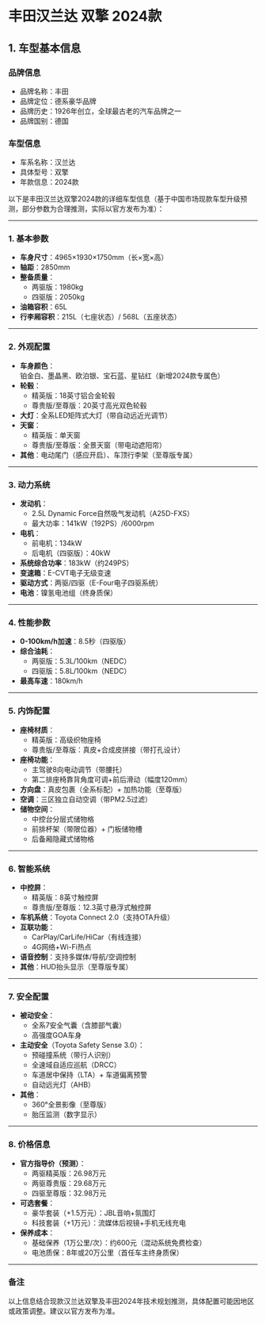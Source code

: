 
# 丰田汉兰达 双擎 2024款
## 1. 车型基本信息
### 品牌信息
- 品牌名称：丰田
- 品牌定位：德系豪华品牌
- 品牌历史：1926年创立，全球最古老的汽车品牌之一
- 品牌国别：德国

### 车型信息
- 车系名称：汉兰达
- 具体型号：双擎
- 年款信息：2024款

以下是丰田汉兰达双擎2024款的详细车型信息（基于中国市场现款车型升级预测，部分参数为合理推测，实际以官方发布为准）：

---

### **1. 基本参数**
- **车身尺寸**：4965×1930×1750mm（长×宽×高）  
- **轴距**：2850mm  
- **整备质量**：  
  - 两驱版：1980kg  
  - 四驱版：2050kg  
- **油箱容积**：65L  
- **行李厢容积**：215L（七座状态）/ 568L（五座状态）  

---

### **2. 外观配置**
- **车身颜色**：  
  铂金白、墨晶黑、欧泊银、宝石蓝、星钻红（新增2024款专属色）  
- **轮毂**：  
  - 精英版：18英寸铝合金轮毂  
  - 尊贵版/至尊版：20英寸高光双色轮毂  
- **大灯**：全系LED矩阵式大灯（带自动远近光调节）  
- **天窗**：  
  - 精英版：单天窗  
  - 尊贵版/至尊版：全景天窗（带电动遮阳帘）  
- **其他**：电动尾门（感应开启）、车顶行李架（至尊版专属）  

---

### **3. 动力系统**
- **发动机**：  
  - 2.5L Dynamic Force自然吸气发动机（A25D-FXS）  
  - 最大功率：141kW（192PS）/6000rpm  
- **电机**：  
  - 前电机：134kW  
  - 后电机（四驱版）：40kW  
- **系统综合功率**：183kW（约249PS）  
- **变速箱**：E-CVT电子无级变速  
- **驱动方式**：两驱/四驱（E-Four电子四驱系统）  
- **电池**：镍氢电池组（终身质保）  

---

### **4. 性能参数**
- **0-100km/h加速**：8.5秒（四驱版）  
- **综合油耗**：  
  - 两驱版：5.3L/100km（NEDC）  
  - 四驱版：5.8L/100km（NEDC）  
- **最高车速**：180km/h  

---

### **5. 内饰配置**
- **座椅材质**：  
  - 精英版：高级织物座椅  
  - 尊贵版/至尊版：真皮+合成皮拼接（带打孔设计）  
- **座椅功能**：  
  - 主驾驶8向电动调节（带腰托）  
  - 第二排座椅靠背角度可调+前后滑动（幅度120mm）  
- **方向盘**：真皮包裹（全系标配）+ 加热功能（至尊版）  
- **空调**：三区独立自动空调（带PM2.5过滤）  
- **储物空间**：  
  - 中控台分层式储物格  
  - 前排杯架（带限位器）+ 门板储物槽  
  - 后备厢隐藏式储物格  

---

### **6. 智能系统**
- **中控屏**：  
  - 精英版：8英寸触控屏  
  - 尊贵版/至尊版：12.3英寸悬浮式触控屏  
- **车机系统**：Toyota Connect 2.0（支持OTA升级）  
- **互联功能**：  
  - CarPlay/CarLife/HiCar（有线连接）  
  - 4G网络+Wi-Fi热点  
- **语音控制**：支持多媒体/导航/空调控制  
- **其他**：HUD抬头显示（至尊版专属）  

---

### **7. 安全配置**
- **被动安全**：  
  - 全系7安全气囊（含膝部气囊）  
  - 高强度GOA车身  
- **主动安全**（Toyota Safety Sense 3.0）：  
  - 预碰撞系统（带行人识别）  
  - 全速域自适应巡航（DRCC）  
  - 车道居中保持（LTA）+ 车道偏离预警  
  - 自动远光灯（AHB）  
- **其他**：  
  - 360°全景影像（至尊版）  
  - 胎压监测（数字显示）  

---

### **8. 价格信息**
- **官方指导价（预测）**：  
  - 两驱精英版：26.98万元  
  - 两驱尊贵版：29.68万元  
  - 四驱至尊版：32.98万元  
- **可选套餐**：  
  - 豪华套装（+1.5万元）：JBL音响+氛围灯  
  - 科技套装（+1万元）：流媒体后视镜+手机无线充电  
- **保养成本**：  
  - 基础保养（1万公里/次）：约600元（混动系统免费检查）  
  - 电池质保：8年或20万公里（首任车主终身质保）  

---

### **备注**  
以上信息结合现款汉兰达双擎及丰田2024年技术规划推测，具体配置可能因地区或政策调整。建议以官方发布为准。
